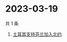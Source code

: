 # 2023-03-19

共 1 条

<!-- BEGIN -->
<!-- 最后更新时间 Sun Mar 19 2023 12:15:16 GMT+0800 (China Standard Time) -->

1. [土耳其支持芬兰加入北约](https://www.zhihu.com/search?q=土耳其支持芬兰加入北约)

<!-- END -->
